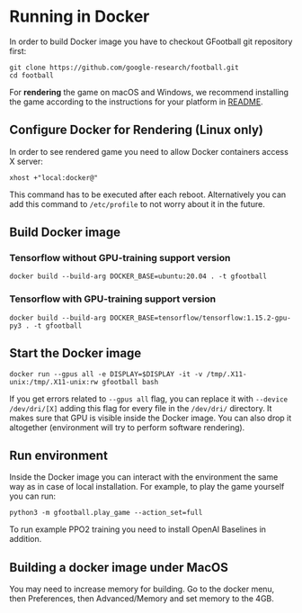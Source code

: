 # Running in Docker #
In order to build Docker image you have to checkout GFootball git repository first:

```
git clone https://github.com/google-research/football.git
cd football
```

For **rendering** the game on macOS and Windows, we recommend installing the game according to
the instructions for your platform in [README](https://github.com/google-research/football#on-your-computer).

## Configure Docker for Rendering (Linux only)
In order to see rendered game you need to allow Docker containers access X server:

```
xhost +"local:docker@"
```

This command has to be executed after each reboot. Alternatively you can add this
command to `/etc/profile` to not worry about it in the future.

## Build Docker image

### Tensorflow without GPU-training support version

```
docker build --build-arg DOCKER_BASE=ubuntu:20.04 . -t gfootball
```

### Tensorflow with GPU-training support version

```
docker build --build-arg DOCKER_BASE=tensorflow/tensorflow:1.15.2-gpu-py3 . -t gfootball
```

## Start the Docker image

```
docker run --gpus all -e DISPLAY=$DISPLAY -it -v /tmp/.X11-unix:/tmp/.X11-unix:rw gfootball bash
```

If you get errors related to `--gpus all` flag, you can replace it with `--device /dev/dri/[X]`
adding this flag for every file in the `/dev/dri/` directory. It makes sure that GPU is
visible inside the Docker image. You can also drop it altogether (environment
will try to perform software rendering).

## Run environment

Inside the Docker image you can interact with the environment the same way as in case of local installation.
For example, to play the game yourself you can run:

```
python3 -m gfootball.play_game --action_set=full
```

To run example PPO2 training you need to install OpenAI Baselines in addition.

## Building a docker image under MacOS

You may need to increase memory for building. Go to the docker menu, then
Preferences, then Advanced/Memory and set memory to the 4GB.
